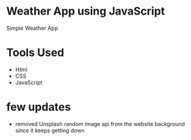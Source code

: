 # Weather App using JavaScript
Simple Weather App

# Tools Used
- Html
- CSS
- JavaScript

# few updates
- removed Unsplash random image api from the website background since it keeps getting down
 
